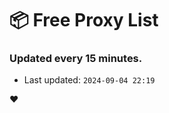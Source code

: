 # :package: Free Proxy List
### Updated every 15 minutes.

- Last updated: `2024-09-04 22:19`

:heart:
